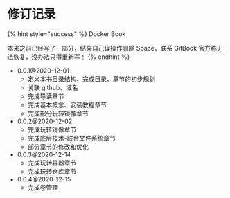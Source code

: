 # 修订记录

{% hint style="success" %}
Docker Book

本来之前已经写了一部分，结果自己误操作删除 Space，联系 GitBook 官方称无法恢复，没办法只得重新写！
{% endhint %}

* 0.0.1@2020-12-01
  * 定义本书目录结构、完成目录、章节的初步规划
  * 关联 github、域名
  * 完成导读章节
  * 完成基本概念、安装教程章节
  * 完成部分玩转镜像章节
* 0.0.2@2020-12-02
  * 完成玩转镜像章节
  * 完成底层技术-联合文件系统章节
  * 部分章节的修改和优化
* 0.0.3@2020-12-14
  * 完成玩转容器章节
  * 完成玩转仓库章节
* 0.0.4@2020-12-15
  * 完成卷管理



